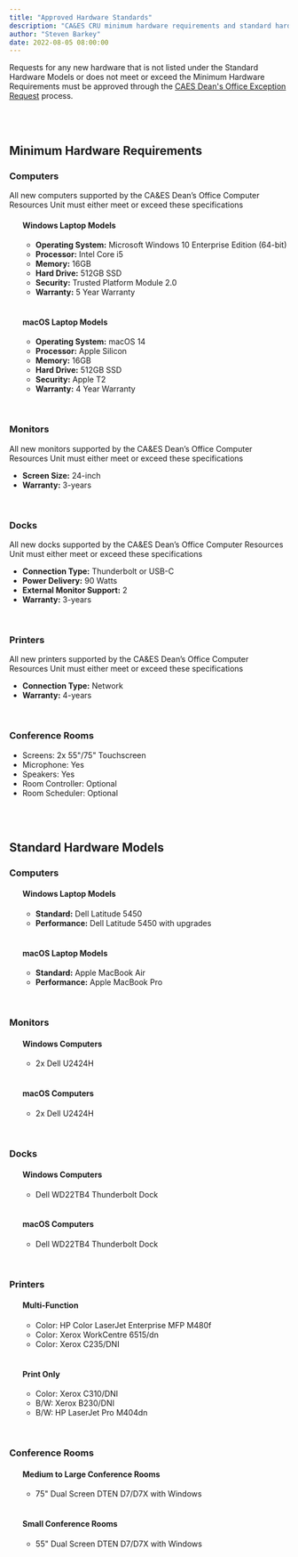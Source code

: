 ```yaml
---
title: "Approved Hardware Standards"
description: "CA&ES CRU minimum hardware requirements and standard hardware models for laptops (Windows and macOS), monitors, printers, and docks."
author: "Steven Barkey"
date: 2022-08-05 08:00:00
---
```


<p>Requests for any new hardware that is not listed under the Standard Hardware Models or does not meet or exceed the Minimum Hardware Requirements must be approved through the <a href="https://kb.ucdavis.edu/?id=7295" target="_blank">CAES Dean's Office Exception Request</a> process.</p>
<br />
<br />
<h2>Minimum Hardware Requirements</h2>
<h3>Computers</h3>
<p>All new computers supported by the CA&ES Dean’s Office Computer Resources Unit must either meet or exceed these specifications</p>
<ul>
  <h4>Windows Laptop Models</h4>
  <ul>
  	<li><b>Operating System:</b> Microsoft Windows 10 Enterprise Edition (64-bit)</li>
  	<li><b>Processor:</b> Intel Core i5</li>
    <li><b>Memory:</b> 16GB</li>
    <li><b>Hard Drive:</b> 512GB SSD</li>
    <li><b>Security:</b> Trusted Platform Module 2.0</li>
    <li><b>Warranty:</b> 5 Year Warranty</li>
  </ul>
  <br />
  <h4>macOS Laptop Models</h4>
  <ul>
  	<li><b>Operating System:</b> macOS 14</li>
  	<li><b>Processor:</b> Apple Silicon</li>
    <li><b>Memory:</b> 16GB</li>
    <li><b>Hard Drive:</b> 512GB SSD</li>
    <li><b>Security:</b> Apple T2</li>
    <li><b>Warranty:</b> 4 Year Warranty</li>
  </ul>
</ul>
<br />
<h3>Monitors</h3>
<p>All new monitors supported by the CA&ES Dean’s Office Computer Resources Unit must either meet or exceed these specifications</p>
<ul>
	<li><b>Screen Size:</b> 24-inch</li>
	<li><b>Warranty:</b> 3-years</li>
</ul>
<br />
<h3>Docks</h3>
<p>All new docks supported by the CA&ES Dean’s Office Computer Resources Unit must either meet or exceed these specifications</p>
<ul>
	<li><b>Connection Type:</b> Thunderbolt or USB-C</li>
	<li><b>Power Delivery:</b> 90 Watts</li>
	<li><b>External Monitor Support:</b> 2</li>
	<li><b>Warranty:</b> 3-years</li>
</ul>
<br />
<h3>Printers</h3>
<p>All new printers supported by the CA&ES Dean’s Office Computer Resources Unit must either meet or exceed these specifications</p>
<ul>
	<li><b>Connection Type:</b> Network</li>
	<li><b>Warranty:</b> 4-years</li>
</ul>
<br />
<h3>Conference Rooms</h3>
<ul>
    <li>Screens: 2x 55"/75" Touchscreen</li>
    <li>Microphone: Yes</li>
    <li>Speakers: Yes</li>
    <li>Room Controller: Optional</li>
    <li>Room Scheduler: Optional</li>
</ul>
<br />
<br />
<h2>Standard Hardware Models</h2>
<h3>Computers</h3>
<ul>
  <h4>Windows Laptop Models</h4>
  <ul>
    <li><b>Standard:</b> Dell Latitude 5450</li>
    <li><b>Performance:</b> Dell Latitude 5450 with upgrades</li>
  </ul>
  <br />
  <h4>macOS Laptop Models</h4>
  <ul>
    <li><b>Standard:</b> Apple MacBook Air</li>
    <li><b>Performance:</b> Apple MacBook Pro</li>
  </ul>
</ul>
<br />
<h3>Monitors</h3>
<ul>
  <h4>Windows Computers</h4>
  <ul>
    <li>2x Dell U2424H</li>
  </ul>
  <br />
  <h4>macOS Computers</h4>
  <ul>
    <li>2x Dell U2424H</li>
  </ul>
</ul>
<br />
<h3>Docks</h3>
<ul>
  <h4>Windows Computers</h4>
  <ul>
    <li>Dell WD22TB4 Thunderbolt Dock</li>
  </ul>
  <br />
  <h4>macOS Computers</h4>
  <ul>
    <li>Dell WD22TB4 Thunderbolt Dock</li>
  </ul>
</ul>
<br />
<h3>Printers</h3>
<ul>
  <h4>Multi-Function</h4>
  <ul>
    <li>Color: HP Color LaserJet Enterprise MFP M480f</li>
    <li>Color: Xerox WorkCentre 6515/dn</li>
    <li>Color: Xerox C235/DNI</li>
  </ul>
  <br />
  <h4>Print Only</h4>
  <ul>
    <li>Color: Xerox C310/DNI</li>
    <li>B/W: Xerox B230/DNI</li>
    <li>B/W: HP LaserJet Pro M404dn</li>
  </ul>
</ul>
<br />
<h3>Conference Rooms</h3>
<ul>
  <h4>Medium to Large Conference Rooms</h4>
  <ul>
    <li>75" Dual Screen DTEN D7/D7X with Windows</li>
  </ul>
  <br />
  <h4>Small Conference Rooms</h4>
  <ul>
    <li>55" Dual Screen DTEN D7/D7X with Windows</li>
  </ul>
</ul>
